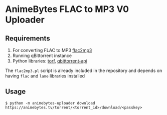 # AnimeBytes FLAC to MP3 V0 Uploader

## Requirements

1. For converting FLAC to MP3 [flac2mp3](https://github.com/robinbowes/flac2mp3)
2. Running qBittorrent instance
3. Python libraries: [torf](https://github.com/rndusr/torf), [qbittorrent-api](https://github.com/rmartin16/qbittorrent-api)

The `flac2mp3.pl` script is already included in the repository and depends on having `flac` and `lame` libraries installed

## Usage

```
$ python -m animebytes-uploader download https://animebytes.tv/torrent/<torrent_id>/download/<passkey>
```